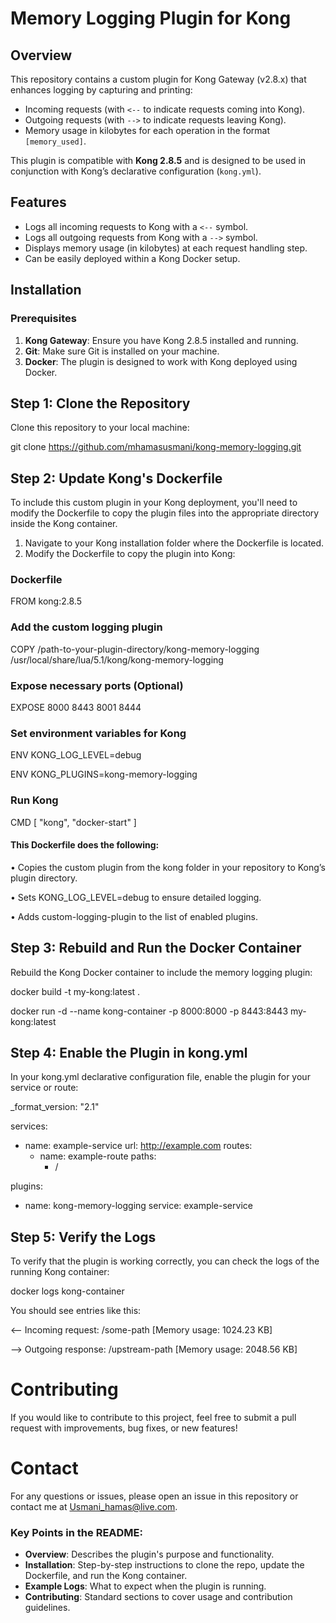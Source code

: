 # Memory Logging Plugin for Kong

## Overview

This repository contains a custom plugin for Kong Gateway (v2.8.x) that enhances logging by capturing and printing:
- Incoming requests (with `<--` to indicate requests coming into Kong).
- Outgoing requests (with `-->` to indicate requests leaving Kong).
- Memory usage in kilobytes for each operation in the format `[memory_used]`.

This plugin is compatible with **Kong 2.8.5** and is designed to be used in conjunction with Kong’s declarative configuration (`kong.yml`).

## Features

- Logs all incoming requests to Kong with a `<--` symbol.
- Logs all outgoing requests from Kong with a `-->` symbol.
- Displays memory usage (in kilobytes) at each request handling step.
- Can be easily deployed within a Kong Docker setup.

## Installation

### Prerequisites

1. **Kong Gateway**: Ensure you have Kong 2.8.5 installed and running.
2. **Git**: Make sure Git is installed on your machine.
3. **Docker**: The plugin is designed to work with Kong deployed using Docker.

## Step 1: Clone the Repository

Clone this repository to your local machine:

git clone https://github.com/mhamasusmani/kong-memory-logging.git

## Step 2: Update Kong's Dockerfile

To include this custom plugin in your Kong deployment, you'll need to modify the Dockerfile to copy the plugin files into the appropriate directory inside the Kong container.
1.	Navigate to your Kong installation folder where the Dockerfile is located.
2.	Modify the Dockerfile to copy the plugin into Kong:

### Dockerfile

FROM kong:2.8.5

### Add the custom logging plugin
COPY /path-to-your-plugin-directory/kong-memory-logging /usr/local/share/lua/5.1/kong/kong-memory-logging

### Expose necessary ports (Optional)
EXPOSE 8000 8443 8001 8444

### Set environment variables for Kong

ENV KONG_LOG_LEVEL=debug

ENV KONG_PLUGINS=kong-memory-logging

### Run Kong
CMD [ "kong", "docker-start" ]

#### This Dockerfile does the following:
•	Copies the custom plugin from the kong folder in your repository to Kong’s plugin directory.

•	Sets KONG_LOG_LEVEL=debug to ensure detailed logging.

•	Adds custom-logging-plugin to the list of enabled plugins.

## Step 3: Rebuild and Run the Docker Container

Rebuild the Kong Docker container to include the memory logging plugin:

docker build -t my-kong:latest .

docker run -d --name kong-container -p 8000:8000 -p 8443:8443 my-kong:latest

## Step 4: Enable the Plugin in kong.yml

In your kong.yml declarative configuration file, enable the plugin for your service or route:

_format_version: "2.1"

services:
  - name: example-service
    url: http://example.com
    routes:
      - name: example-route
        paths:
          - /

plugins:
  - name: kong-memory-logging
    service: example-service

## Step 5: Verify the Logs

To verify that the plugin is working correctly, you can check the logs of the running Kong container:

docker logs kong-container

You should see entries like this:

<-- Incoming request: /some-path [Memory usage: 1024.23 KB]

--> Outgoing response: /upstream-path [Memory usage: 2048.56 KB]

# Contributing

If you would like to contribute to this project, feel free to submit a pull request with improvements, bug fixes, or new features!

# Contact

For any questions or issues, please open an issue in this repository or contact me at Usmani_hamas@live.com.

### Key Points in the README:

- **Overview**: Describes the plugin's purpose and functionality.
- **Installation**: Step-by-step instructions to clone the repo, update the Dockerfile, and run the Kong container.
- **Example Logs**: What to expect when the plugin is running.
- **Contributing**: Standard sections to cover usage and contribution guidelines.
